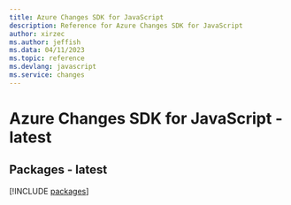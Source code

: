```yaml
---
title: Azure Changes SDK for JavaScript
description: Reference for Azure Changes SDK for JavaScript
author: xirzec
ms.author: jeffish
ms.data: 04/11/2023
ms.topic: reference
ms.devlang: javascript
ms.service: changes
---
```

# Azure Changes SDK for JavaScript - latest
## Packages - latest
[!INCLUDE [packages](changes-index.md)]